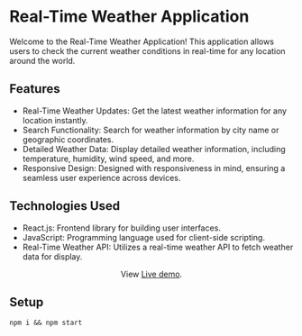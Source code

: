 # Real-Time Weather Application
Welcome to the Real-Time Weather Application! This application allows users to check the current weather conditions in real-time for any location around the world.

## Features
- Real-Time Weather Updates: Get the latest weather information for any location instantly.
- Search Functionality: Search for weather information by city name or geographic coordinates.
- Detailed Weather Data: Display detailed weather information, including temperature, humidity, wind speed, and more.
- Responsive Design: Designed with responsiveness in mind, ensuring a seamless user experience across devices.

## Technologies Used
- React.js: Frontend library for building user interfaces.
- JavaScript: Programming language used for client-side scripting.
- Real-Time Weather API: Utilizes a real-time weather API to fetch weather data for display.




 <p align="center">
  View <a href="https://wondrous-sawine-1265c1.netlify.app/">Live demo</a>.
 </p>

## Setup

```
npm i && npm start
```

